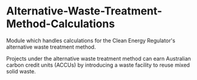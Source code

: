 # Alternative-Waste-Treatment-Method-Calculations
Module which handles calculations for the Clean Energy Regulator's alternative waste treatment method.

Projects under the alternative waste treatment method can earn Australian carbon credit units (ACCUs) by introducing a waste facility to reuse mixed solid waste.
